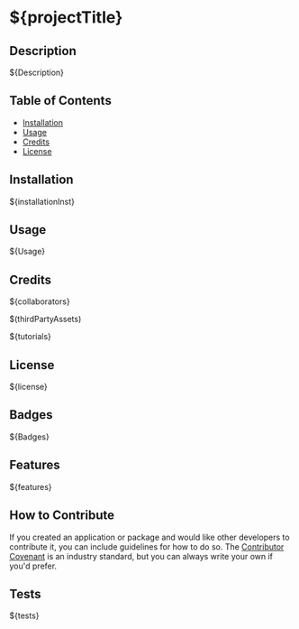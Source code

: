 # ${projectTitle}

## Description

${Description}


## Table of Contents

- [Installation](#installation)
- [Usage](#usage)
- [Credits](#credits)
- [License](#license)

## Installation

${installationInst}

## Usage

${Usage}

## Credits

${collaborators}

$(thirdPartyAssets)

${tutorials}

## License

${license}


## Badges

${Badges}

## Features

${features}

## How to Contribute

If you created an application or package and would like other developers to contribute it, you can include guidelines for how to do so. The [Contributor Covenant](https://www.contributor-covenant.org/) is an industry standard, but you can always write your own if you'd prefer.

## Tests

${tests}

